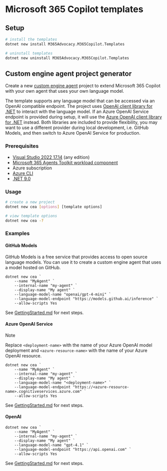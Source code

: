 # Microsoft 365 Copilot templates

## Setup

```bash
# install the templates
dotnet new install M365Advocacy.M365Copilot.Templates

# uninstall templates
dotnet new uninstall M365Advocacy.M365Copilot.Templates
```

## Custom engine agent project generator

Create a new [custom engine agent](https://learn.microsoft.com/MicrosoftTeams/platform/overview) project to extend Microsoft 365 Copilot with your own agent that uses your own language model.

The template supports any language model that can be accessed via an OpenAI compatible endpoint. The project uses [OpenAI client library for .NET](https://github.com/openai/openai-dotnet) to interact with the language model. If an Azure OpenAI Service endpoint is provided during setup, it will use the [Azure OpenAI client library for .NET](https://github.com/Azure/azure-sdk-for-net/blob/main/sdk/openai/Azure.AI.OpenAI/README.md) instead. Both libraries are included to provide flexibility, you may want to use a different provider during local development, i.e. GitHub Models, and then switch to Azure OpenAI Service for production.

### Prerequisites

- [Visual Studio 2022 17.14](https://visualstudio.microsoft.com/downloads/) (any edition)
- [Microsoft 365 Agents Toolkit workload component](https://learn.microsoft.com/microsoftteams/platform/toolkit/toolkit-v4/install-teams-toolkit-vs#install-teams-toolkit-for-visual-studio)
- Azure subscription
- [Azure CLI](https://aka.ms/azure-cli)
- [.NET 9.0](https://dotnet.microsoft.com/download/dotnet/9.0)

### Usage

```bash
# create a new project
dotnet new cea [options] [template options]

# view template options
dotnet new cea -?
```

### Examples

#### GitHub Models

GitHub Models is a free service that provides access to open source language models. You can use it to create a custom engine agent that uses a model hosted on GitHub.

```pwsh
dotnet new cea `
    --name "MyAgent" `
    --internal-name "my-agent" `
    --display-name "My agent" `
    --language-model-name "openai/gpt-4-mini" `
    --language-model-endpoint "https://models.github.ai/inference" `
    --allow-scripts Yes
```

See [GettingStarted.md](./content/custom-engine-agent/GettingStarted.md) for next steps.

#### Azure OpenAI Service

> [!NOTE]
> Replace `<deployment-name>` with the name of your Azure OpenAI model deployment and `<azure-resource-name>` with the name of your Azure OpenAI resource.

```pwsh
dotnet new cea `
    --name "MyAgent" `
    --internal-name "my-agent" `
    --display-name "My agent" `
    --language-model-name "<deployment-name>" `
    --language-model-endpoint "https://<azure-resource-name>.cognitiveservices.azure.com" `
    --allow-scripts Yes
```

See [GettingStarted.md](./content/custom-engine-agent/GettingStarted.md) for next steps.

#### OpenAI

```pwsh
dotnet new cea `
    --name "MyAgent" `
    --internal-name "my-agent" `
    --display-name "My agent" `
    --language-model-name "gpt-4.1" `
    --language-model-endpoint "https://api.openai.com" `
    --allow-scripts Yes
```

See [GettingStarted.md](./content/custom-engine-agent/GettingStarted.md) for next steps.
